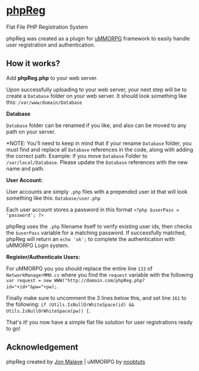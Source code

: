# [phpReg](https://github.com/jonmalave/phpReg)
Flat File PHP Registration System

phpReg was created as a plugin for [uMMORPG](https://www.assetstore.unity3d.com/en/#!/content/51212) framework to easily handle user registration and authentication.


## How it works?

Add **phpReg.php** to your web server.

Upon successfully uploading to your web server, your next step will be to create a `Database` folder on your web server. It should look something like this: `/var/www/domain/Database`


**Database** 

`Database` folder can be renamed if you like, and also can be moved to any path on your server. 

*NOTE: You'll need to keep in mind that if your rename `Database` folder, you must find and replace all `Database` references in the code, along with adding the correct path. Example: if you move `Database` Folder to `/var/local/Database`. Please update the `Database` references with the new name and path.


**User Account:** 

User accounts are simply `.php` files with a prepended user id that will look something like this: `Database/user.php` 

Each user account stores a password in this format `<?php $userPass = 'password'; ?>` 

phpReg uses the `.php` filename itself to verify existing user ids, then checks the `$userPass` variable for a matching password. If successfully matched, phpReg will return an `echo 'ok';` to complete the authentication with uMMORPG Login system.


**Register/Authenticate Users:** 

For uMMORPG you you should replace the entire line `133` of `NetworkManagerMMO.cs` where you find the `request` variable with the following `var request = new WWW("http://domain.com/phpReg.php?id="+id+"&pw="+pw);`. 

Finally make sure to uncomment the 3 lines below this, and set line `161` to the following: 
`if (Utils.IsNullOrWhiteSpace(id) && Utils.IsNullOrWhiteSpace(pw)) {`.

That's it! you now have a simple flat file solution for user registrations ready to go! 

## Acknowledgement

phpReg created by [Jon Malave](http://jonmalave.com) | uMMORPG by [noobtuts](https://noobtuts.com)

